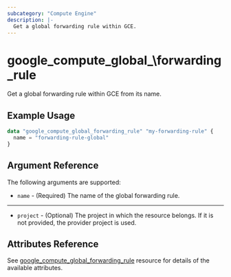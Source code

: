 ```yaml
---
subcategory: "Compute Engine"
description: |-
  Get a global forwarding rule within GCE.
---
```


# google\_compute\_global_\forwarding\_rule

Get a global forwarding rule within GCE from its name.

## Example Usage

```tf
data "google_compute_global_forwarding_rule" "my-forwarding-rule" {
  name = "forwarding-rule-global"
}
```

## Argument Reference

The following arguments are supported:

* `name` - (Required) The name of the global forwarding rule.

- - -

* `project` - (Optional) The project in which the resource belongs. If it
    is not provided, the provider project is used.

## Attributes Reference
See [google_compute_global_forwarding_rule](https://registry.terraform.io/providers/hashicorp/google/latest/docs/resources/compute_global_forwarding_rule) resource for details of the available attributes.

